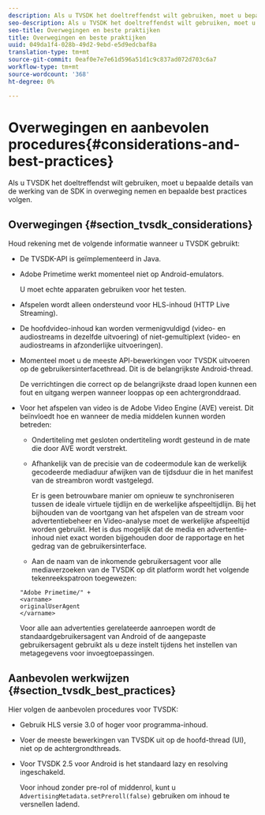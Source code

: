```yaml
---
description: Als u TVSDK het doeltreffendst wilt gebruiken, moet u bepaalde details van de werking van de SDK in overweging nemen en bepaalde best practices volgen.
seo-description: Als u TVSDK het doeltreffendst wilt gebruiken, moet u bepaalde details van de werking van de SDK in overweging nemen en bepaalde best practices volgen.
seo-title: Overwegingen en beste praktijken
title: Overwegingen en beste praktijken
uuid: 049da1f4-028b-49d2-9ebd-e5d9edcbaf8a
translation-type: tm+mt
source-git-commit: 0eaf0e7e7e61d596a51d1c9c837ad072d703c6a7
workflow-type: tm+mt
source-wordcount: '368'
ht-degree: 0%

---
```



# Overwegingen en aanbevolen procedures{#considerations-and-best-practices}

Als u TVSDK het doeltreffendst wilt gebruiken, moet u bepaalde details van de werking van de SDK in overweging nemen en bepaalde best practices volgen.

## Overwegingen {#section_tvsdk_considerations}

Houd rekening met de volgende informatie wanneer u TVSDK gebruikt:

* De TVSDK-API is geïmplementeerd in Java.
* Adobe Primetime werkt momenteel niet op Android-emulators.

   U moet echte apparaten gebruiken voor het testen.
* Afspelen wordt alleen ondersteund voor HLS-inhoud (HTTP Live Streaming).
* De hoofdvideo-inhoud kan worden vermenigvuldigd (video- en audiostreams in dezelfde uitvoering) of niet-gemultiplext (video- en audiostreams in afzonderlijke uitvoeringen).
* Momenteel moet u de meeste API-bewerkingen voor TVSDK uitvoeren op de gebruikersinterfacethread. Dit is de belangrijkste Android-thread.

   De verrichtingen die correct op de belangrijkste draad lopen kunnen een fout en uitgang werpen wanneer looppas op een achtergronddraad.
* Voor het afspelen van video is de Adobe Video Engine (AVE) vereist. Dit beïnvloedt hoe en wanneer de media middelen kunnen worden betreden:

   * Ondertiteling met gesloten ondertiteling wordt gesteund in de mate die door AVE wordt verstrekt.
   * Afhankelijk van de precisie van de codeermodule kan de werkelijk gecodeerde mediaduur afwijken van de tijdsduur die in het manifest van de streambron wordt vastgelegd.

      Er is geen betrouwbare manier om opnieuw te synchroniseren tussen de ideale virtuele tijdlijn en de werkelijke afspeeltijdlijn. Bij het bijhouden van de voortgang van het afspelen van de stream voor advertentiebeheer en Video-analyse moet de werkelijke afspeeltijd worden gebruikt. Het is dus mogelijk dat de media en advertentie-inhoud niet exact worden bijgehouden door de rapportage en het gedrag van de gebruikersinterface.
   * Aan de naam van de inkomende gebruikersagent voor alle mediaverzoeken van de TVSDK op dit platform wordt het volgende tekenreekspatroon toegewezen:

   ```
   "Adobe Primetime/" + 
   <varname>
   originalUserAgent
   </varname> 
   ```

   Voor alle aan advertenties gerelateerde aanroepen wordt de standaardgebruikersagent van Android of de aangepaste gebruikersagent gebruikt als u deze instelt tijdens het instellen van metagegevens voor invoegtoepassingen.

## Aanbevolen werkwijzen {#section_tvsdk_best_practices}

Hier volgen de aanbevolen procedures voor TVSDK:

* Gebruik HLS versie 3.0 of hoger voor programma-inhoud.
* Voer de meeste bewerkingen van TVSDK uit op de hoofd-thread (UI), niet op de achtergrondthreads.
* Voor TVSDK 2.5 voor Android is het standaard lazy en resolving ingeschakeld.

   Voor inhoud zonder pre-rol of middenrol, kunt u `AdvertisingMetadata.setPreroll(false)` gebruiken om inhoud te versnellen ladend.
